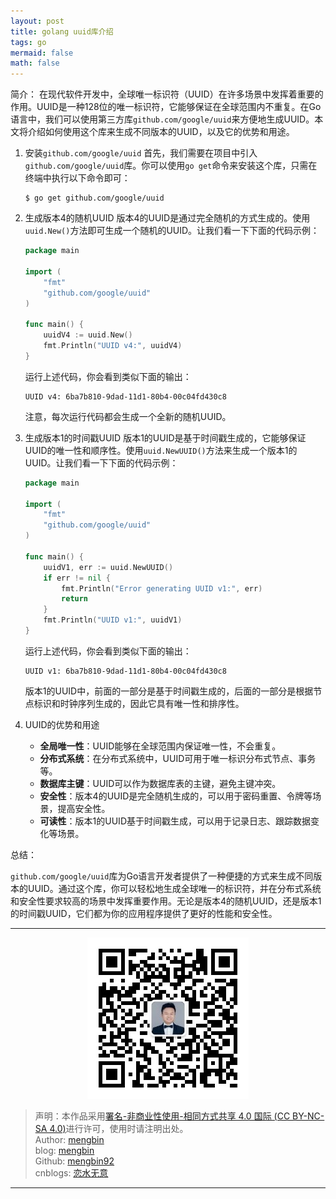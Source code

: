 ```yaml
---
layout: post
title: golang uuid库介绍
tags: go
mermaid: false
math: false
---  
```


简介：
在现代软件开发中，全球唯一标识符（UUID）在许多场景中发挥着重要的作用。UUID是一种128位的唯一标识符，它能够保证在全球范围内不重复。在Go语言中，我们可以使用第三方库`github.com/google/uuid`来方便地生成UUID。本文将介绍如何使用这个库来生成不同版本的UUID，以及它的优势和用途。

1. 安装`github.com/google/uuid`
   首先，我们需要在项目中引入`github.com/google/uuid`库。你可以使用`go get`命令来安装这个库，只需在终端中执行以下命令即可：

   ```shell
   $ go get github.com/google/uuid
   ```

2. 生成版本4的随机UUID
   版本4的UUID是通过完全随机的方式生成的。使用`uuid.New()`方法即可生成一个随机的UUID。让我们看一下下面的代码示例：

   ```go
   package main

   import (
       "fmt"
       "github.com/google/uuid"
   )

   func main() {
       uuidV4 := uuid.New()
       fmt.Println("UUID v4:", uuidV4)
   }
   ```

   运行上述代码，你会看到类似下面的输出：

   ```
   UUID v4: 6ba7b810-9dad-11d1-80b4-00c04fd430c8
   ```

   注意，每次运行代码都会生成一个全新的随机UUID。

3. 生成版本1的时间戳UUID
   版本1的UUID是基于时间戳生成的，它能够保证UUID的唯一性和顺序性。使用`uuid.NewUUID()`方法来生成一个版本1的UUID。让我们看一下下面的代码示例：

   ```go
   package main

   import (
       "fmt"
       "github.com/google/uuid"
   )

   func main() {
       uuidV1, err := uuid.NewUUID()
       if err != nil {
           fmt.Println("Error generating UUID v1:", err)
           return
       }
       fmt.Println("UUID v1:", uuidV1)
   }
   ```

   运行上述代码，你会看到类似下面的输出：

   ```
   UUID v1: 6ba7b810-9dad-11d1-80b4-00c04fd430c8
   ```

   版本1的UUID中，前面的一部分是基于时间戳生成的，后面的一部分是根据节点标识和时钟序列生成的，因此它具有唯一性和排序性。

4. UUID的优势和用途
   - **全局唯一性**：UUID能够在全球范围内保证唯一性，不会重复。
   - **分布式系统**：在分布式系统中，UUID可用于唯一标识分布式节点、事务等。
   - **数据库主键**：UUID可以作为数据库表的主键，避免主键冲突。
   - **安全性**：版本4的UUID是完全随机生成的，可以用于密码重置、令牌等场景，提高安全性。
   - **可读性**：版本1的UUID基于时间戳生成，可以用于记录日志、跟踪数据变化等场景。

总结：  

`github.com/google/uuid`库为Go语言开发者提供了一种便捷的方式来生成不同版本的UUID。通过这个库，你可以轻松地生成全球唯一的标识符，并在分布式系统和安全性要求较高的场景中发挥重要作用。无论是版本4的随机UUID，还是版本1的时间戳UUID，它们都为你的应用程序提供了更好的性能和安全性。

---

<div align="center">
  <img src="../img/qrcode_wechat.jpg" alt="孟斯特">
</div>

> 声明：本作品采用[署名-非商业性使用-相同方式共享 4.0 国际 (CC BY-NC-SA 4.0)](https://creativecommons.org/licenses/by-nc-sa/4.0/deed.zh)进行许可，使用时请注明出处。  
> Author: [mengbin](mengbin1992@outlook.com)  
> blog: [mengbin](https://mengbin.top)  
> Github: [mengbin92](https://mengbin92.github.io/)  
> cnblogs: [恋水无意](https://www.cnblogs.com/lianshuiwuyi/)  

---
